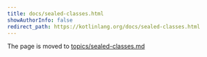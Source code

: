 ```yaml
---
title: docs/sealed-classes.html
showAuthorInfo: false
redirect_path: https://kotlinlang.org/docs/sealed-classes.html
---
```


The page is moved to [topics/sealed-classes.md](docs/topics/sealed-classes.md)
